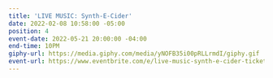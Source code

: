 ```yaml
---
title: 'LIVE MUSIC: Synth-E-Cider'
date: 2022-02-08 10:58:00 -05:00
position: 4
event-date: 2022-05-21 20:00:00 -04:00
end-time: 10PM
giphy-url: https://media.giphy.com/media/yNOFB35i00pRLLrmdI/giphy.gif
event-url: https://www.eventbrite.com/e/live-music-synth-e-cider-tickets-311897552977
---
```


